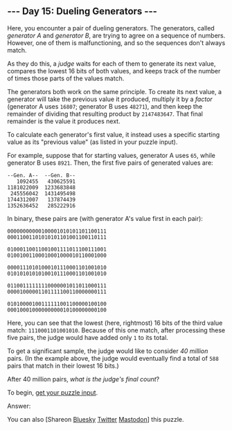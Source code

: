 \--- Day 15: Dueling Generators ---
----------

Here, you encounter a pair of dueling generators. The generators, called *generator A* and *generator B*, are trying to agree on a sequence of numbers. However, one of them is malfunctioning, and so the sequences don't always match.

As they do this, a *judge* waits for each of them to generate its next value, compares the lowest 16 bits of both values, and keeps track of the number of times those parts of the values match.

The generators both work on the same principle. To create its next value, a generator will take the previous value it produced, multiply it by a *factor* (generator A uses `16807`; generator B uses `48271`), and then keep the remainder of dividing that resulting product by `2147483647`. That final remainder is the value it produces next.

To calculate each generator's first value, it instead uses a specific starting value as its "previous value" (as listed in your puzzle input).

For example, suppose that for starting values, generator A uses `65`, while generator B uses `8921`. Then, the first five pairs of generated values are:

```
--Gen. A--  --Gen. B--
   1092455   430625591
1181022009  1233683848
 245556042  1431495498
1744312007   137874439
1352636452   285222916

```

In binary, these pairs are (with generator A's value first in each pair):

```
00000000000100001010101101100111
00011001101010101101001100110111

01000110011001001111011100111001
01001001100010001000010110001000

00001110101000101110001101001010
01010101010100101110001101001010

01100111111110000001011011000111
00001000001101111100110000000111

01010000100111111001100000100100
00010001000000000010100000000100

```

Here, you can see that the lowest (here, rightmost) 16 bits of the third value match: `1110001101001010`. Because of this one match, after processing these five pairs, the judge would have added only `1` to its total.

To get a significant sample, the judge would like to consider *40 million* pairs. (In the example above, the judge would eventually find a total of `588` pairs that match in their lowest 16 bits.)

After 40 million pairs, *what is the judge's final count*?

To begin, [get your puzzle input](15/input).

Answer:

You can also [Shareon [Bluesky](https://bsky.app/intent/compose?text=%22Dueling+Generators%22+%2D+Day+15+%2D+Advent+of+Code+2017+%23AdventOfCode+https%3A%2F%2Fadventofcode%2Ecom%2F2017%2Fday%2F15) [Twitter](https://twitter.com/intent/tweet?text=%22Dueling+Generators%22+%2D+Day+15+%2D+Advent+of+Code+2017&url=https%3A%2F%2Fadventofcode%2Ecom%2F2017%2Fday%2F15&related=ericwastl&hashtags=AdventOfCode) [Mastodon](javascript:void(0);)] this puzzle.